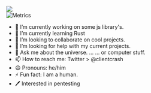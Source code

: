 ![](https://komarev.com/ghpvc/?username=clientcrash)  
![Metrics](https://metrics.lecoq.io/clientcrash?template=classic&notable=1&activity=1&lines=1&isocalendar=1&habits=1&languages=1&reactions=1&support=1&isocalendar.duration=half-year&languages.limit=14&languages.sections=most-used&languages.colors=github&languages.details=bytes-size%2C%20percentage&languages.threshold=0%25&languages.indepth=false&languages.categories=markup%2C%20programming&languages.recent.categories=markup%2C%20programming&languages.recent.load=300&languages.recent.days=14&habits.from=200&habits.days=14&habits.facts=true&habits.charts=false&habits.trim=false&reactions.limit=200&reactions.limit.issues=100&reactions.days=0&reactions.display=absolute&reactions.ignored=github-actions%5Bbot%5D%2C%20dependabot%5Bbot%5D%2C%20dependabot-preview%5Bbot%5D&activity.limit=5&activity.load=300&activity.days=14&activity.filter=all&activity.visibility=all&activity.timestamps=false&notable.repositories=false&config.timezone=Europe%2FBerlin)
- 🔭 I’m currently working on some js library's.
- 🌱 I’m currently learning Rust
- 👯 I’m looking to collaborate on cool projects.
- 🤔 I’m looking for help with my current projects.
- 💬 Ask me about the universe. ... ... or computer stuff.
- 📫 How to reach me: Twitter > @clientcrash
- 😄 Pronouns: he/him
- ⚡ Fun fact: I am a human.
- 🖊 Interested in pentesting
